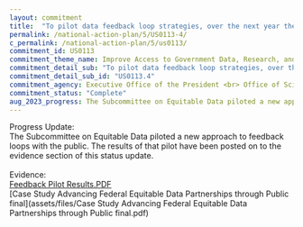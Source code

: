 ```yaml
---
layout: commitment
title:  "To pilot data feedback loop strategies, over the next year the Subcommittee on Equitable Data commits to sharing public recommendations to individual Federal agencies received through past Requests for Information, and then sharing back publicly whether agencies can implement the recommendations and any relevant barriers to doing so."
permalink: /national-action-plan/5/US0113-4/
c_permalink: /national-action-plan/5/us0113/
commitment_id: US0113
commitment_theme_name: Improve Access to Government Data, Research, and Information
commitment_detail_sub: "To pilot data feedback loop strategies, over the next year the Subcommittee on Equitable Data commits to sharing public recommendations to individual Federal agencies received through past Requests for Information, and then sharing back publicly whether agencies can implement the recommendations and any relevant barriers to doing so."
commitment_detail_sub_id: "US0113.4"
commitment_agency: Executive Office of the President <br> Office of Science and Technology Policy
commitment_status: "Complete"
aug_2023_progress: The Subcommittee on Equitable Data piloted a new approach to feedback loops with the public. The results of that pilot are expected to be released in Summer 2023 along with a narrative about the results.
---
```

Progress Update: <br>
The Subcommittee on Equitable Data piloted a new approach to feedback loops with the public. The results of that pilot have been posted on to the evidence section of this status update.
<br>
<br>
Evidence:<br>
[Feedback Pilot Results.PDF](/assets/files/Feedback_Pilot_Results.pdf)
<br>
[Case Study Advancing Federal Equitable Data Partnerships through Public final](assets/files/Case Study Advancing Federal Equitable Data Partnerships through Public final.pdf)
